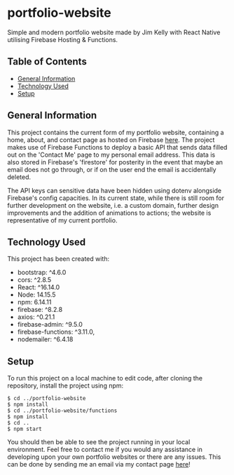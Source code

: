# portfolio-website
Simple and modern portfolio website made by Jim Kelly with React Native utilising Firebase Hosting & Functions.

## Table of Contents
* 	[General Information](#general-information)
*  [Technology Used](#technology-used)
* 	[Setup](#setup)

## General Information
This project contains the current form of my portfolio website, containing a home, about, and contact page as hosted on Firebase [here](https://portfolio-website-76885.web.app). The project makes use of Firebase Functions to deploy a basic API that sends data filled out on the 'Contact Me' page to my personal email address. This data is also stored in Firebase's 'firestore' for posterity in the event that maybe an email does not go through, or if on the user end the email is accidentally deleted.

The API keys can sensitive data have been hidden using dotenv alongside Firebase's config capacities. In its current state, while there is still room for further development on the website, i.e. a custom domain, further design improvements and the addition of animations to actions; the website is representative of my current portfolio.

## Technology Used
This project has been created with:

* bootstrap: ^4.6.0
* cors: ^2.8.5
* React: ^16.14.0
* Node: 14.15.5
* npm: 6.14.11
* firebase: ^8.2.8
* axios: ^0.21.1
* firebase-admin: ^9.5.0
* firebase-functions: ^3.11.0,
* nodemailer: ^6.4.18

## Setup
To run this project on a local machine to edit code, after cloning the repository, install the project using npm:

```
$ cd ../portfolio-website
$ npm install
$ cd ../portfolio-website/functions
$ npm install
$ cd ..
$ npm start
```

You should then be able to see the project running in your local environment. Feel free to contact me if you would any assistance in developing upon your own portfolio websites or there are any issues. This can be done by sending me an email via my contact page [here](https://portfolio-website-76885.web.app/contact)!

